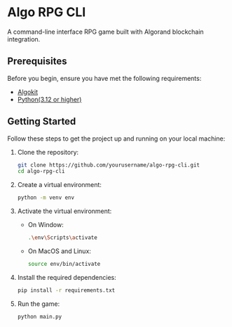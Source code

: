 # Algo RPG CLI

A command-line interface RPG game built with Algorand blockchain integration.

## Prerequisites

Before you begin, ensure you have met the following requirements:

- <a href="https://developer.algorand.org/docs/get-started/algokit/#install-algokit" target="_blank">Algokit</a>
- <a href="https://www.python.org/downloads/" target="_blank">Python(3.12 or higher)</a>

## Getting Started

Follow these steps to get the project up and running on your local machine:

1. Clone the repository:
   ```bash
   git clone https://github.com/yourusername/algo-rpg-cli.git
   cd algo-rpg-cli
   ```

2. Create a virtual environment:
   ```bash
   python -m venv env
   ```

3. Activate the virtual environment:
   - On Window:
     ```bash
     .\env\Scripts\activate
     ```
   - On MacOS and Linux:
     ```bash
     source env/bin/activate
     ```

4. Install the required dependencies:
   ```bash
   pip install -r requirements.txt
   ```

5. Run the game:
   ```bash
   python main.py
   ```
